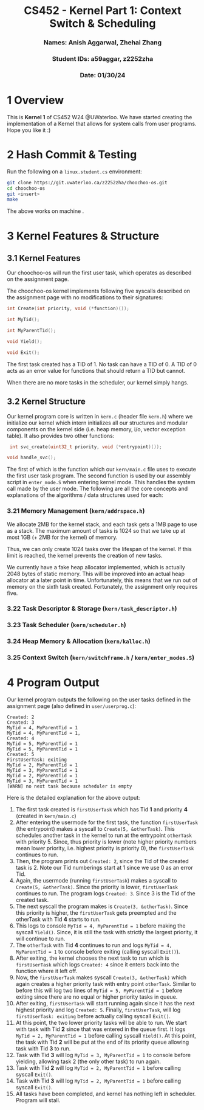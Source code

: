 <div align="center">

# CS452 - Kernel Part 1: Context Switch & Scheduling
### Names: Anish Aggarwal, Zhehai Zhang
### Student IDs: a59aggar, z2252zha
### Date: 01/30/24

</div>

# 1 Overview
This is **Kernel 1** of CS452 W24 @UWaterloo. We have started creating the implementation of a Kernel that allows for system calls from user programs. Hope you like it :)

# 2 Hash Commit & Testing
Run the following on a `linux.student.cs` environment:
```bash
git clone https://git.uwaterloo.ca/z2252zha/choochoo-os.git
cd choochoo-os
git <insert>
make
```

The above works on machine <insert>.

# 3 Kernel Features & Structure
## 3.1 Kernel Features
Our choochoo-os will run the first user task, which operates as described on the assignment page.

The choochoo-os kernel implements following five syscalls described on the assignment page with no modifications to their signatures:

```c
int Create(int priority, void (*function)());
```

```c
int MyTid();
```

```c
int MyParentTid();
```

```c
void Yield();
```

```c
void Exit();
```

The first task created has a TID of 1.
No task can have a TID of 0.
A TID of 0 acts as an error value for functions that should return a TID but cannot.

When there are no more tasks in the scheduler, our kernel simply hangs.

## 3.2 Kernel Structure
Our kernel program core is written in `kern.c` (header file `kern.h`) where we initialize our kernel which intern initializes all our structures and modular components on the kernel side (i.e. heap memory, i/o, vector exception table). It also provides two other functions: 
```C
 int svc_create(uint32_t priority, void (*entrypoint)());
 ```
```C
void handle_svc();
```

The first of which is the function which our `kern/main.c` file uses to execute the first user task program. The second function is used by our assembly script in `enter_mode.S` when entering kernel mode. This handles the system call made by the user mode. The following are all the core concepts and explanations of the algorithms / data structures used for each:

### 3.21 Memory Management (`kern/addrspace.h`)

We allocate 2MB for the kernel stack, and each task gets a 1MB page to use as a stack.
The maximum amount of tasks is 1024 so that we take up at most 1GB (+ 2MB for the kernel) of memory.

Thus, we can only create 1024 tasks over the lifespan of the kernel.
If this limit is reached, the kernel prevents the creation of new tasks.

We currently have a fake heap allocator implemented, which is actually 2048 bytes of static memory.
This will be improved into an actual heap allocator at a later point in time.
Unfortunately, this means that we run out of memory on the sixth task created.
Fortunately, the assignment only requires five.

### 3.22 Task Descriptor & Storage (`kern/task_descriptor.h`)
### 3.23 Task Scheduler (`kern/scheduler.h`)
### 3.24 Heap Memory & Allocation (`kern/kalloc.h`)
### 3.25 Context Switch (`kern/switchframe.h` / `kern/enter_modes.S`)

# 4 Program Output

Our kernel program outputs the following on the user tasks defined in the assignment page (also defined in `user/userprog.c`):

```
Created: 2
Created: 3
MyTid = 4, MyParentTid = 1
MyTid = 4, MyParentTid = 1,
Created: 4
MyTid = 5, MyParentTid = 1
MyTid = 5, MyParentTid = 1
Created: 5
FirstUserTask: exiting
MyTid = 2, MyParentTid = 1
MyTid = 3, MyParentTid = 1
MyTid = 2, MyParentTid = 1
MyTid = 3, MyParentTid = 1
[WARN] no next task because scheduler is empty
```

Here is the detailed explanation for the above output:
1. The first task created is `firstUserTask` which has Tid **1** and priority **4** (created in `kern/main.c`)
2. After entering the usermode for the first task, the function `firstUserTask` (the entrypoint) makes a syscall to `Create(5, &otherTask)`. This schedules another task in the kernel to run at the entrypoint `otherTask` with priority 5. Since, thus priority is lower (note higher priority numbers mean lower priority, i.e. highest priority is priority 0), the `firstUserTask` continues to run.
3. Then, the program prints out `Created: 2`, since the Tid of the created task is 2. Note our Tid numberings start at 1 since we use 0 as an error Tid.
4. Again, the usermode (running `firstUserTask`) makes a syscall to `Create(5, &otherTask)`. Since the priority is lower, `firstUserTask` continues to run. The program logs `Created: 3`. Since 3 is the Tid of the created task.
5. The next syscall the program makes is `Create(3, &otherTask)`. Since this priority is higher, the `firstUserTask` gets preempted and the otherTask with Tid **4** starts to run.
6. This logs to console `MyTid = 4, MyParentTid = 1` before making the syscall `Yield()`. Since, it is still the task with strictly the largest priority, it will continue to run.
7. The `otherTask` with Tid **4** continues to run and logs `MyTid = 4, MyParentTid = 1` to console before exiting (calling syscall `Exit()`). 
8. After exiting, the kernel chooses the next task to run which is `firstUserTask` which logs `Created: 4` since it enters back into the function where it left off.
9. Now, the `firstUserTask` makes syscall `Create(3, &otherTask)` which again creates a higher priority task with entry point `otherTask`. Similar to before this will log two lines of `MyTid = 5, MyParentTid = 1` before exiting since there are no equal or higher priority tasks in queue.
10. After exiting, `firstUserTask` will start running again since it has the next highest priority and log `Created: 5`. Finally, `firstUserTask`, will log `firstUserTask: exiting` before actually calling syscall `Exit()`.
11. At this point, the two lower priority tasks will be able to run. We start with task with Tid **2** since that was entered in the queue first. It logs `MyTid = 2, MyParentTid = 1` before calling syscall `Yield()`. At this point, the task with Tid **2** will be put at the end of its priority queue allowing task with Tid **3** to run.
12. Task with Tid **3** will log `MyTid = 3, MyParentTid = 1` to console before yielding, allowing task 2 (the only other task) to run again.
13. Task with Tid **2** will log `MyTid = 2, MyParentTid = 1` before calling syscall `Exit()`.
14. Task with Tid **3** will log `MyTid = 2, MyParentTid = 1` before calling syscall `Exit()`.
15. All tasks have been completed, and kernel has nothing left in scheduler. Program will stall. 




